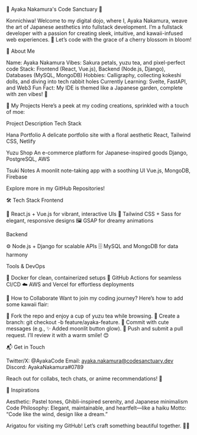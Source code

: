 🌸 Ayaka Nakamura's Code Sanctuary 🌸

Konnichiwa! Welcome to my digital dojo, where I, Ayaka Nakamura, weave the art of Japanese aesthetics into fullstack development. I’m a fullstack developer with a passion for creating sleek, intuitive, and kawaii-infused web experiences. 🌟 Let’s code with the grace of a cherry blossom in bloom!

🎀 About Me

Name: Ayaka Nakamura
Vibes: Sakura petals, yuzu tea, and pixel-perfect code
Stack: Frontend (React, Vue.js), Backend (Node.js, Django), Databases (MySQL, MongoDB)
Hobbies: Calligraphy, collecting kokeshi dolls, and diving into tech rabbit holes
Currently Learning: Svelte, FastAPI, and Web3
Fun Fact: My IDE is themed like a Japanese garden, complete with zen vibes! 🌿


🌟 My Projects
Here’s a peek at my coding creations, sprinkled with a touch of moe:



Project
Description
Tech Stack



Hana Portfolio
A delicate portfolio site with a floral aesthetic
React, Tailwind CSS, Netlify


Yuzu Shop
An e-commerce platform for Japanese-inspired goods
Django, PostgreSQL, AWS


Tsuki Notes
A moonlit note-taking app with a soothing UI
Vue.js, MongoDB, Firebase


Explore more in my GitHub Repositories!

🛠️ Tech Stack
Frontend

🌸 React.js + Vue.js for vibrant, interactive UIs
🎀 Tailwind CSS + Sass for elegant, responsive designs
🖼️ GSAP for dreamy animations

Backend

⚙️ Node.js + Django for scalable APIs
🗄️ MySQL and MongoDB for data harmony

Tools & DevOps

🐳 Docker for clean, containerized setups
🚀 GitHub Actions for seamless CI/CD
☁️ AWS and Vercel for effortless deployments


🌈 How to Collaborate
Want to join my coding journey? Here’s how to add some kawaii flair:

🍵 Fork the repo and enjoy a cup of yuzu tea while browsing.
🌸 Create a branch: git checkout -b feature/ayaka-feature.
🎨 Commit with cute messages (e.g., ✨ Added moonlit button glow).
🚀 Push and submit a pull request. I’ll review it with a warm smile! 😊


📬 Get in Touch

Twitter/X: @AyakaCode
Email: ayaka.nakamura@codesanctuary.dev
Discord: AyakaNakamura#0789

Reach out for collabs, tech chats, or anime recommendations! 💬

🎴 Inspirations

Aesthetic: Pastel tones, Ghibli-inspired serenity, and Japanese minimalism
Code Philosophy: Elegant, maintainable, and heartfelt—like a haiku
Motto: “Code like the wind, design like a dream.”

Arigatou for visiting my GitHub! Let’s craft something beautiful together. 🌸✨
